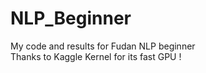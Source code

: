 # NLP_Beginner
My code and results for Fudan NLP beginner<br>
Thanks to Kaggle Kernel for its fast GPU !
